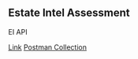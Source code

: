 ## Estate Intel Assessment 

EI API

[Link](https://ie-api-test.herokuapp.com/)
[Postman Collection](https://documenter.getpostman.com/view/12186251/UVkqra7n)





